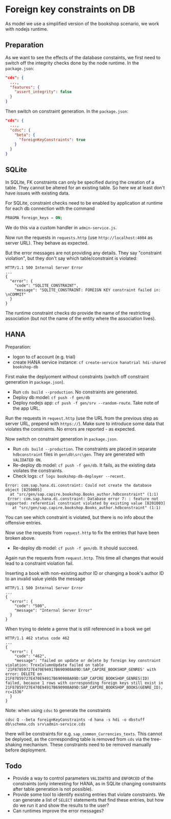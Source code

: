 # Foreign key constraints on DB

As model we use a simplified version of the bookshop scenario, we work with nodejs runtime.


## Preparation

As we want to see the effects of the database constaints, we first need to switch off the integrity checks done by the node runtime. In the `package.json`:
```json
"cds": {
  ...,
  "features": {
    "assert_integrity": false
  }
}
```

Then switch on constraint generation. In the `package.json`:
```json
"cds": {
  ...,
  "cdsc": {
    "beta": {
      "foreignKeyConstraints": true
    }
  }
}
```

## SQLite

In SQLite, FK constraints can only be specified during the creation of a table. They cannot be altered for an existing table. So here we at least don't have issues with existing data.

For SQLite, constraint checks need to be enabled by application at runtime for each db connection with the command
```sql
PRAGMA foreign_keys = ON;
```
We do this via a custom handler in `admin-service.js`.

Now run the requests in `requests.http` (use `http://localhost:4004` as server URL). They behave as expected.

But the error messages are not providing any details. They say "constraint violation", but they don't say which table/constraint is violated:
```
HTTP/1.1 500 Internal Server Error
...
{
  "error": {
    "code": "SQLITE_CONSTRAINT",
    "message": "SQLITE_CONSTRAINT: FOREIGN KEY constraint failed in: \nCOMMIT"
  }
}
```

The runtime constraint checks do provide the name of the restricting association (but not the name of the entity where the association lives).

## HANA

Preparation:
* logon to cf account (e.g. trial)
* create HANA service instance: `cf create-service hanatrial hdi-shared bookshop-db`

First make the deplyoment without constraints (switch off constraint generation in `package.json`).

* Run `cds build --production`. No constraints are generated.
* Deploy db model: `cf push -f gen/db`
* Deploy nodejs app: `cf push -f gen/srv --random-route`. Take note of the app URL.

Run the requests in `request.http` (use the URL from the previous step as server URL, prepend with `https://`).
Make sure to introduce some data that violates the constraints. No errors are reported - as expected.

Now switch on constraint generation in `package.json`. 

* Run `cds build --production`. The constraints are placed in separate `hdbconstraint` files in `gen\db\src\gen`. They are generated with `VALIDATED ON`.
* Re-deploy db model: `cf push -f gen/db`. It fails, as the existing data violates the constraints.
* Check logs: `cf logs bookshop-db-deployer --recent`.

```
Error: com.sap.hana.di.constraint: Could not create the database object [8250005]
  at "src/gen/sap.capire.bookshop.Books_author.hdbconstraint" (1:1)
 Error: com.sap.hana.di.constraint: Database error 7: : feature not supported: referential constraint violated by existing value [8201003]
   at "src/gen/sap.capire.bookshop.Books_author.hdbconstraint" (1:1)
```
You can see which constraint is violated, but there is no info about the offensive entries.

Now use the requests from `request.http` to fix the entries that have been broken above.

* Re-deploy db model: `cf push -f gen/db`. It should succeed.

Again run the requests from `request.http`. This time all changes that would lead to a
constraint violation fail.

Inserting a book with non-existing author ID or changing a book's author ID to an invalid value yields
the message
```
HTTP/1.1 500 Internal Server Error
...
{
  "error": {
    "code": "500",
    "message": "Internal Server Error"
  }
}
```
When trying to delete a genre that is still referenced in a book we get
```
HTTP/1.1 462 status code 462
...
{
  "error": {
    "code": "462",
    "message": "failed on update or delete by foreign key constraint violation: TrexColumnUpdate failed on table '21F87859727E470E94917B690908A09D:SAP_CAPIRE_BOOKSHOP_GENRES' with error: DELETE on 21F87859727E470E94917B690908A09D:SAP_CAPIRE_BOOKSHOP_GENRES(ID) failed, because 1 rows with corresponding foreign keys still exist in 21F87859727E470E94917B690908A09D:SAP_CAPIRE_BOOKSHOP_BOOKS(GENRE_ID), rc=1536"
  }
}
```

Note: when using `cdsc` to generate the constraints
```
cdsc Q --beta foreignKeyConstraints -d hana -s hdi -o dbstuff db\schema.cds srv\admin-service.cds
```
there will be constraints for e.g. `sap_common_Currencies_texts`. This cannot be deplyoed, as the corresponding table is removed from `cds` via the tree-shaking mechanism. These constraints need to be removed manually before deployment.

## Todo

* Provide a way to control parameters `VALIDATED` and `ENFORCED` of the constraints (only interesting for HANA, as in SQLite changing constraints after table generation is not possible).
* Provide some tool to identify existing entries that violate constraints. We can generate a list of `SELECT` statements that find these entries, but how do we run it and show the results to the user?
* Can runtimes improve the error messages?
